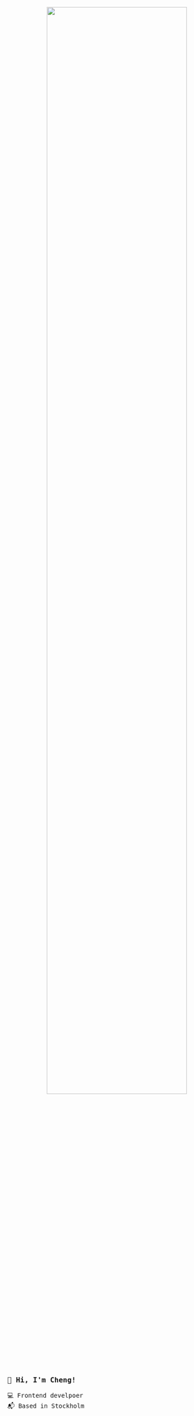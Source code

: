 <p align="center">
  <img width=80% src="https://user-images.githubusercontent.com/12732952/221353465-87701a71-797f-4711-b302-314ba766fa35.gif" />
 </p>


  <samp style="width: 80%">
  
  ### 👋 Hi, I'm Cheng!

  💻 Frontend develpoer<br>
  📬 Based in Stockholm 
  
  </samp>

